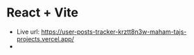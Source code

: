 # React + Vite

- Live url: https://user-posts-tracker-krztt8n3w-maham-tajs-projects.vercel.app/
- 

